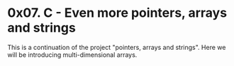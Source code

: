 
# 0x07. C - Even more pointers, arrays and strings

This is a continuation of the project "pointers, arrays and strings". Here we will be introducing multi-dimensional arrays.
